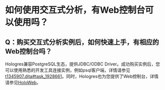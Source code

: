 # 如何使用交互式分析，有Web控制台可以使用吗？

## Q：购买交互式分析实例后，如何快速上手，有相应的Web控制台吗？

Hologres兼容PostgreSQL生态，提供JDBC/ODBC Driver。成功购买实例后，您可以使用熟悉的开发工具连接实例，例如psql客户端，详情请参见[t1345907.dita\#task\_1928661](/intl.zh-CN/连接开发工具/psql客户端.md)。同时，Hologres也为您提供了Web控制台，详情请参见[HoloWeb](https://account.aliyun.com/login/login.htm?oauth_callback=http%3A%2F%2Fholoweb.data.aliyun.com%2F#/)。

